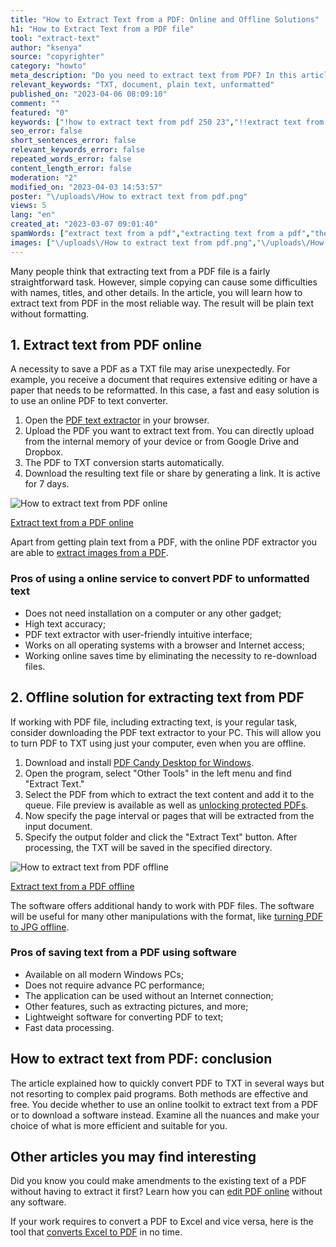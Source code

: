 ```yaml
---
title: "How to Extract Text from a PDF: Online and Offline Solutions"
h1: "How to Extract Text from a PDF file"
tool: "extract-text"
author: "ksenya"
source: "copyrighter"
category: "howto"
meta_description: "Do you need to extract text from PDF? In this article, we will show you online and offline solutions to convert PDF to TXT for free."
relevant_keywords: "TXT, document, plain text, unformatted"
published_on: "2023-04-06 08:09:10"
comment: ""
featured: "0"
keywords: ["!how to extract text from pdf 250 23","!!extract text from pdf 1100 21","pdf to txt 1100 21","extracting text from pdf 80 23","pdf text extractor 70 35","extract text from pdf online 30 43","saving text from PDF 10 0"]
seo_error: false
short_sentences_error: false
relevant_keywords_error: false
repeated_words_error: false
content_length_error: false
moderation: "2"
modified_on: "2023-04-03 14:53:57"
poster: "\/uploads\/How to extract text from pdf.png"
views: 5
lang: "en"
created_at: "2023-03-07 09:01:40"
spamWords: ["extract text from a pdf","extracting text from a pdf","the pdf text extractor","in the","will","other","download","all","an","and","you","with","file","on","for","of","is","can","are","your","or","offline","be","a pdf to","not","software","without","convert pdf to txt","using","pc","convert pdf to","that","to use an online","with the","with pdf","will be"]
images: ["\/uploads\/How to extract text from pdf.png","\/uploads\/How to extract text from pdf-1.png","\/uploads\/How to extract text from PDF online.gif","\/uploads\/How to extract text from PDF offline.png"]
---
```


Many people think that extracting text from a PDF file is a fairly straightforward task. However, simple copying can cause some difficulties with names, titles, and other details. In the article, you will learn how to extract text from PDF in the most reliable way. The result will be plain text without formatting.

## 1. Extract text from PDF online

A necessity to save a PDF as a TXT file may arise unexpectedly. For example, you receive a document that requires extensive editing or have a paper that needs to be reformatted. In this case, a fast and easy solution is to use an online PDF to text converter.

1. Open the [PDF text extractor](/extract-text.html) in your browser.
2. Upload the PDF you want to extract text from. You can directly upload from the internal memory of your device or from Google Drive and Dropbox.
3. The PDF to TXT conversion starts automatically. 
4. Download the resulting text file or share by generating a link. It is active for 7 days.

![How to extract text from PDF online](/uploads/How%20to%20extract%20text%20from%20PDF%20online.gif "Extract text from PDF online")

<!--ttf-->
[Extract text from a PDF online](/extract-text.html)

Apart from getting plain text from a PDF, with the online PDF extractor you are able to [extract images from a PDF](/extract-images.html).

### Pros of using a online service to convert PDF to unformatted text

- Does not need installation on a computer or any other gadget;
- High text accuracy;
- PDF text extractor with user-friendly intuitive interface;
- Works on all operating systems with a browser and Internet access;
- Working online saves time by eliminating the necessity to re-download files.

## 2. Offline solution for extracting text from PDF

If working with PDF file, including extracting text, is your regular task, consider downloading the PDF text extractor to your PC. This will allow you to turn PDF to TXT using just your computer, even when you are offline. 

1. Download and install [PDF Candy Desktop for Windows](/download.html).
2. Open the program, select "Other Tools" in the left menu and find "Extract Text."
3. Select the PDF from which to extract the text content and add it to the queue. File preview is available as well as [unlocking protected PDFs](/blog/how-to-remove-password-from-pdf.html).
4. Now specify the page interval or pages that will be extracted from the input document. 
5. Specify the output folder and click the "Extract Text" button. After processing, the TXT will be saved in the specified directory.

![How to extract text from PDF offline](/uploads/How%20to%20extract%20text%20from%20PDF%20offline.png "Extract text from PDF offline on Windows")

<!--ttf-->
[Extract text from a PDF offline](/download.html)

The software offers additional handy to work with PDF files. The software will be useful for many other manipulations with the format, like [turning PDF to JPG offline](/blog/convert-pdf-to-jpg-offline.html).

### Pros of saving text from a PDF using software

- Available on all modern Windows PCs;
- Does not require advance PC performance;
- The application can be used without an Internet connection;
- Other features, such as extracting pictures, and more;
- Lightweight software for converting PDF to text;
- Fast data processing.

## How to extract text from PDF: conclusion

The article explained how to quickly convert PDF to TXT in several ways but not resorting to complex paid programs. Both methods are effective and free. You decide whether to use an online toolkit to extract text from a PDF or to download a software instead. Examine all the nuances and make your choice of what is more efficient and suitable for you.

## Other articles you may find interesting

Did you know you could make amendments to the existing text of a PDF without having to extract it first? Learn how you can [edit PDF online](/blog/edit-pdf-without-software.html) without any software.

If your work requires to convert a PDF to Excel and vice versa, here is the tool that [converts Excel to PDF](/blog/pdf-to-excel-and-vice-versa.html) in no time.